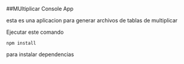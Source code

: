 ##MUltiplicar Console App

esta es una aplicacion para generar archivos de tablas de multiplicar

Ejecutar este comando

````
npm install
````     
para instalar dependencias